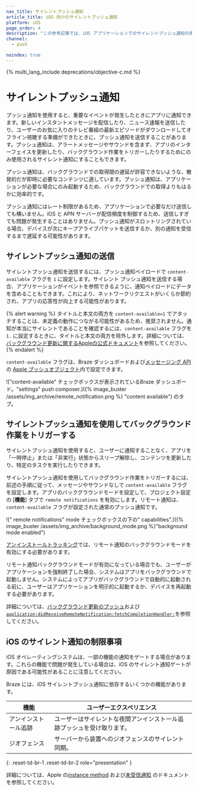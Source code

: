 ```yaml
---
nav_title: サイレントプッシュ通知
article_title: iOS 向けのサイレントプッシュ通知
platform: iOS
page_order: 4
description: "この参考記事では、iOS アプリケーションでのサイレントプッシュ通知の実装について説明します。"
channel:
  - push

noindex: true
---
```


{% multi_lang_include deprecations/objective-c.md %}

# サイレントプッシュ通知

プッシュ通知を使用すると、重要なイベントが発生したときにアプリに通知できます。新しいインスタントメッセージを配信したり、ニュース速報を送信したり、ユーザーのお気に入りのテレビ番組の最新エピソードがダウンロードしてオフライン視聴する準備ができたときに、プッシュ通知を送信することがあります。プッシュ通知は、アラートメッセージやサウンドを含まず、アプリのインターフェイスを更新したり、バックグラウンド作業をトリガーしたりするためにのみ使用されるサイレント通知にすることもできます。 

プッシュ通知は、バックグラウンドでの取得間の遅延が許容できないような、散発的だが即時に必要なコンテンツに適しています。プッシュ通知は、アプリケーションが必要な場合にのみ起動するため、バックグラウンドでの取得よりもはるかに効率的です。 

プッシュ通知にはレート制限があるため、アプリケーションで必要なだけ送信しても構いません。iOS と APN サーバーが配信頻度を制御するため、送信しすぎても問題が発生することはありません。プッシュ通知がスロットリングされている場合、デバイスが次にキープアライブパケットを送信するか、別の通知を受信するまで遅延する可能性があります。

## サイレントプッシュ通知の送信

サイレントプッシュ通知を送信するには、プッシュ通知ペイロードで `content-available` フラグを `1` に設定します。サイレント プッシュ通知を送信する場合、アプリケーションがイベントを参照できるように、通知ペイロードにデータを含めることもできます。これにより、ネットワークリクエストがいくらか節約され、アプリの応答性が向上する可能性があります。

{% alert warning %}
タイトルと本文の両方を `content-available=1` でアタッチすることは、未定義の動作につながる可能性があるため、推奨されません。通知が本当にサイレントであることを確認するには、`content-available` フラグを `1.` に設定するときに、タイトルと本文の両方を除外します。詳細については、[バックグラウンド更新に関するAppleの公式ドキュメント](https://developer.apple.com/documentation/usernotifications/setting_up_a_remote_notification_server/pushing_background_updates_to_your_app)を参照してください。
{% endalert %}

`content-available` フラグは、Braze ダッシュボードおよび[メッセージング API]({{site.baseurl}}/api/endpoints/messaging/) の [Apple プッシュオブジェクト]({{site.baseurl}}/api/objects_filters/messaging/apple_object/)内で設定できます。

!["content-available" チェックボックスが表示されているBraze ダッシュボード。"settings" push composer.]({% image_buster /assets/img_archive/remote_notification.png %} "content available") のタブ。

## サイレントプッシュ通知を使用してバックグラウンド作業をトリガーする

サイレントプッシュ通知を使用すると、ユーザーに通知することなく、アプリを「一時停止」または「非実行」状態からスリープ解除し、コンテンツを更新したり、特定のタスクを実行したりできます。 

サイレントプッシュ通知を使用してバックグラウンド作業をトリガーするには、前述の手順に従って、メッセージやサウンドなしで `content-available` フラグを設定します。アプリのバックグラウンドモードを設定して、プロジェクト設定の [**機能**] タブで `remote notifications` を有効にします。リモート通知は、`content-available` フラグが設定された通常のプッシュ通知です。 

![" remote notifications" mode チェックボックスの下の" capabilities".]({% image_buster /assets/img_archive/background_mode.png %}"background mode enabled")

[アンインストールトラッキング]({{site.baseurl}}/developer_guide/platform_integration_guides/swift/analytics/uninstall_tracking/)では、リモート通知のバックグラウンドモードを有効にする必要があります。

リモート通知バックグラウンドモードが有効になっている場合でも、ユーザーがアプリケーションを強制終了した場合、システムはアプリをバックグラウンドで起動しません。システムによってアプリがバックグラウンドで自動的に起動される前に、ユーザーはアプリケーションを明示的に起動するか、デバイスを再起動する必要があります。

詳細については、[バックグラウンド更新のプッシュ](https://developer.apple.com/documentation/usernotifications/setting_up_a_remote_notification_server/pushing_background_updates_to_your_app?language=objc)および[`application:didReceiveRemoteNotification:fetchCompletionHandler:`](https://developer.apple.com/library/ios/documentation/UIKit/Reference/UIApplicationDelegate_Protocol/index.html#//apple_ref/occ/intfm/UIApplicationDelegate/application:didReceiveRemoteNotification:fetchCompletionHandler:)を参照してください。

## iOS のサイレント通知の制限事項

iOS オペレーティングシステムは、一部の機能の通知をゲートする場合があります。これらの機能で問題が発生している場合は、iOS のサイレント通知ゲートが原因である可能性があることに注意してください。

Braze には、iOS サイレントプッシュ通知に依存するいくつかの機能があります。

|機能|ユーザーエクスペリエンス|
|---|---|
|アンインストール追跡 | ユーザーはサイレントな夜間アンインストール追跡プッシュを受け取ります。|
|ジオフェンス | サーバーから装置へのジオフェンスのサイレント同期。|
{: .reset-td-br-1 .reset-td-br-2 role="presentation" }

詳細については、Apple の[instance method](https://developer.apple.com/documentation/uikit/uiapplicationdelegate/1623013-application) および[未受信通知](https://developer.apple.com/library/content/technotes/tn2265/_index.html#//apple_ref/doc/uid/DTS40010376-CH1-TNTAG23) のドキュメントを参照してください。

[8]:https://developer.apple.com/library/content/technotes/tn2265/_index.html#//apple_ref/doc/uid/DTS40010376-CH1-TNTAG23